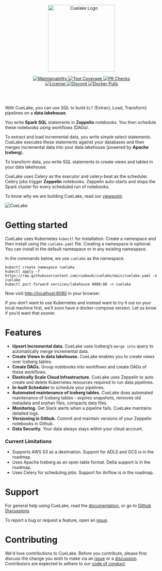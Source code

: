 <p align="center">
  <a href="https://cuelake.cuebook.ai" target="_blank">
    <img alt="Cuelake Logo" width="220" src="docs/images/cuelake.png">
  </a>
</p>
<p align="center">
  <a href="https://codeclimate.com/github/cuebook/cuelake/maintainability">
    <img src="https://api.codeclimate.com/v1/badges/db3c4c0355e11d23bb66/maintainability" alt="Maintainability">
  </a>
  <a href="https://codeclimate.com/github/cuebook/cuelake/test_coverage">
    <img src="https://api.codeclimate.com/v1/badges/db3c4c0355e11d23bb66/test_coverage" alt="Test Coverage">
  </a>
  <a href="https://github.com/cuebook/cuelake/actions/workflows/pr_checks.yml">
    <img src="https://github.com/cuebook/cuelake/actions/workflows/pr_checks.yml/badge.svg" alt="PR Checks">
  </a>
  <br>
  <a href="https://github.com/cuebook/cuelake/blob/main/LICENSE.md">
    <img src="https://img.shields.io/github/license/cuebook/cuelake" alt="License">
  </a>
  <a href="https://discord.gg/R7EABXwUnv">
    <img src="https://discordapp.com/api/guilds/854395659431182366/widget.png" alt="Discord">
  </a>
  <a href="https://hub.docker.com/r/cuebook/lakehouse/tags">
    <img src="https://img.shields.io/docker/pulls/cuebook/lakehouse" alt="Docker Pulls">
  </a>
</p>
<br>
<br>

With CueLake, you can use SQL to build `ELT` (Extract, Load, Transform) pipelines on a **data lakehouse**.

You write **Spark SQL** statements in **Zeppelin** notebooks. You then schedule these notebooks using workflows (DAGs).

To extract and load incremental data, you write simple select statements. CueLake executes these statements against your databases and then merges incremental data into your data lakehouse (powered by **Apache Iceberg**).

To transform data, you write SQL statements to create views and tables in your data lakehouse. 

CueLake uses Celery as the executor and celery-beat as the scheduler. Celery jobs trigger **Zeppelin** notebooks. Zeppelin auto-starts and stops the Spark cluster for every scheduled run of notebooks.

To know why we are building CueLake, read our [viewpoint](https://cuelake.cuebook.ai/viewpoint).


![CueLake](docs/images/CueLake.gif)


# Getting started
CueLake uses Kubernetes `kubectl` for installation. Create a namespace and then install using the `cuelake.yaml` file. Creating a namespace is optional. You can install in the default namespace or in any existing namespace.

In the commands below, we use `cuelake` as the namespace.
```
kubectl create namespace cuelake
kubectl apply -f https://raw.githubusercontent.com/cuebook/cuelake/main/cuelake.yaml -n cuelake
kubectl port-forward services/lakehouse 8080:80 -n cuelake
```

Now visit [http://localhost:8080](http://localhost:8080) in your browser.

If you don’t want to use Kubernetes and instead want to try it out on your local machine first, we’ll soon have a docker-compose version. Let us know if you’d want that sooner.

# Features
* **Upsert Incremental data.** CueLake uses Iceberg’s `merge into` query to automatically merge incremental data.
* **Create Views in data lakehouse.** CueLake enables you to create views over Iceberg tables.
* **Create DAGs.** Group notebooks into workflows and create DAGs of these workflows.  
* **Elastically Scale Cloud Infrastructure.** CueLake uses Zeppelin to auto create and delete Kubernetes resources required to run data pipelines.
* **In-built Scheduler** to schedule your pipelines.
* **Automated maintenance of Iceberg tables.** CueLake does automated maintenance of Iceberg tables -  expires snapshots, removes old metadata and orphan files, compacts data files.
* **Monitoring.**  Get Slack alerts when a pipeline fails. CueLake maintains detailed logs.
* **Versioning in Github.** Commit and maintain versions of your Zeppelin notebooks in Github.
* **Data Security.** Your data always stays within your cloud account.

### Current Limitations
* Supports AWS S3 as a destination. Support for ADLS and GCS is in the roadmap.
* Uses Apache Iceberg as an open table format. Delta support is in the roadmap.
* Uses Celery for scheduling jobs. Support for Airflow is in the roadmap.

# Support
For general help using CueLake, read the [documentation](https://cuelake.cuebook.ai/), or go to [Github Discussions](https://github.com/cuebook/cuelake/discussions).

To report a bug or request a feature, open an [issue](https://github.com/cuebook/cuelake/issues).

# Contributing
We'd love contributions to CueLake. Before you contribute, please first discuss the change you wish to make via an [issue](https://github.com/cuebook/cuelake/issues) or a [discussion](https://github.com/cuebook/cuelake/discussions). Contributors are expected to adhere to our [code of conduct](https://github.com/cuebook/cuelake/blob/main/CODE_OF_CONDUCT.md).
